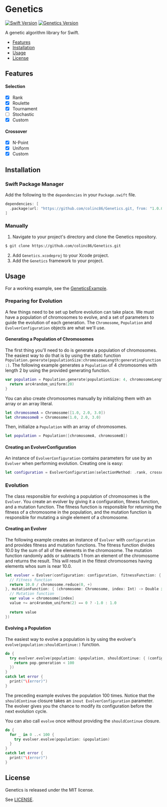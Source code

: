 # Genetics

[![Swift Version](https://img.shields.io/badge/swift-4.0-orange.svg?style=flat)](https://swift.org)
[![Genetics Version](https://img.shields.io/badge/version-1.0.0-lightgrey.svg?style=flat)](https://github.com/colinc86/Genetics)

A genetic algorithm library for Swift.

- [Features](#features)
- [Installation](#installation)
- [Usage](#usage)
- [License](#license)

## Features

#### Selection
- [x] Rank
- [x] Roulette
- [x] Tournament
- [ ] Stochastic
- [x] Custom

#### Crossover
- [x] N-Point
- [x] Uniform
- [x] Custom

## Installation

### Swift Package Manager

Add the following to the `dependencies` in your `Package.swift` file.

```swift
dependencies: [
  .package(url: "https://github.com/colinc86/Genetics.git, from: "1.0.0")
]
```

### Manually

1. Navigate to your project's directory and clone the Genetics repository.

  ```bash
  $ git clone https://github.com/colinc86/Genetics.git
  ```

2. Add `Genetics.xcodeproj` to your Xcode project.
3. Add the `Genetics` framework to your project.

## Usage

For a working example, see the [GeneticsExample](https://github.com/colinc86/Genetics/tree/master/Sources/GeneticsExample).

### Preparing for Evolution

A few things need to be set up before evolution can take place. We must have a population of chromosomes to evolve, and a set of parameters to guide the evolution of each generation. The `Chromosome`, `Population` and `EvolverConfiguration` objects are what we'll use.

#### Generating a Population of Chromosomes

The first thing you'll need to do is generate a population of chromosomes. The easiest way to do that is by using the static function `Population.generate(populationSize:chromosomeLength:generatingFunction:)`. The following example generates a `Population` of 4 chromosomes with length 2 by using the provided generating function.

```swift
var population = Population.generate(populationSize: 4, chromosomeLength: 2) { (_, _) -> Double in
  return arc4random_uniform(20)
}
```

You can also create chromosomes manually by initializing them with an array or an array literal.

```swift
let chromosomeA = Chromosome([1.0, 2.0, 3.0])
let chromosomeB = Chromosome(1.0, 2.0, 3.0)
```

Then, initialize a `Population` with an array of chromosomes.

```swift
let population = Population([chromosomeA, chromosomeB])
```

#### Creating an EvolverConfiguration

An instance of `EvolverConfiguration` contains parameters for use by an `Evolver` when performing evolution. Creating one is easy:

```swift
let configuration = EvolverConfiguration(selectionMethod: .rank, crossoverMethod: .point(count: 1), elitism: .none, crossoverRate: 0.1, mutationRate: 0.1)
```

### Evolution

The class responsible for evolving a population of chromosomes is the `Evolver`. You create an evolver by giving it a configuration, fitness function, and a mutation function. The fitness function is responsible for returning the fitness of a chromosome in the population, and the mutation function is responsible for mutating a single element of a chromosome.

#### Creating an Evolver

The following example creates an instance of `Evolver` with `configuration` and provides fitness and mutation functions. The fitness function divides 10.0 by the sum of all of the elements in the chromosome. The mutation function randomly adds or subtracts 1 from an element of the chromosome and returns the result. This will result in the fittest chromosomes having elements whos sum is near 10.0.

```swift
let evolver = Evolver(configuration: configuration, fitnessFunction: { (chromosome: Chromosome) -> Double in
  // Fitness function
  return 10.0 / chromosome.reduce(0, +)
}, mutationFunction: { (chromosome: Chromosome, index: Int) -> Double in
  // Mutation function
  var value = chromosome[index]  
  value += arc4random_uniform(2) == 0 ? -1.0 : 1.0
  
  return value
})
```

#### Evolving a Population

The easiest way to evolve a population is by using the evolver's `evolve(population:shouldContinue:)` function.

```swift
do {
  try evolver.evolve(population: &population, shouldContinue: { (config: inout EvolverConfiguration, pop: Population) -> Bool in
    return pop.generation < 100
  })
}
catch let error {
  print("\(error)")
}
```

The preceding example evolves the population 100 times. Notice that the `shouldContinue` closure takes an `inout EvolverConfiguration` parameter. The evolver gives you the chance to modify its configuration before the next evolution cycle.

You can also call `evolve` once without providing the `shouldContinue` closure.

```swift
do {
  for _ in 0 ..< 100 {
    try evolver.evolve(population: &population)
  }
}
catch let error {
  print("\(error)")
}
```

## License
Genetics is released under the MIT license.

See [LICENSE](https://github.com/colinc86/Genetics/blob/master/LICENSE).
